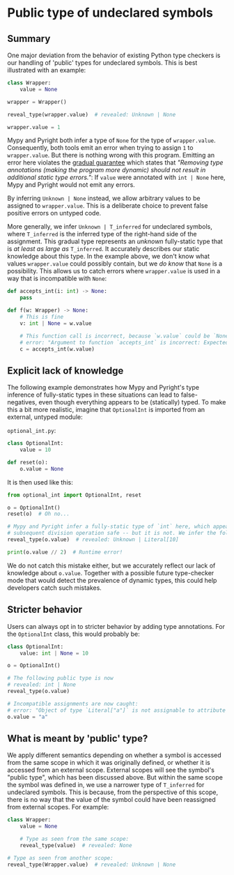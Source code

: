 # Public type of undeclared symbols

## Summary

One major deviation from the behavior of existing Python type checkers is our handling of 'public'
types for undeclared symbols. This is best illustrated with an example:

```py
class Wrapper:
    value = None

wrapper = Wrapper()

reveal_type(wrapper.value)  # revealed: Unknown | None

wrapper.value = 1
```

Mypy and Pyright both infer a type of `None` for the type of `wrapper.value`. Consequently, both
tools emit an error when trying to assign `1` to `wrapper.value`. But there is nothing wrong with
this program. Emitting an error here violates the [gradual guarantee] which states that *"Removing
type annotations (making the program more dynamic) should not result in additional static type
errors."*: If `value` were annotated with `int | None` here, Mypy and Pyright would not emit any
errors.

By inferring `Unknown | None` instead, we allow arbitrary values to be assigned to `wrapper.value`.
This is a deliberate choice to prevent false positive errors on untyped code.

More generally, we infer `Unknown | T_inferred` for undeclared symbols, where `T_inferred` is the
inferred type of the right-hand side of the assignment. This gradual type represents an *unknown*
fully-static type that is *at least as large as* `T_inferred`. It accurately describes our static
knowledge about this type. In the example above, we don't know what values `wrapper.value` could
possibly contain, but we *do know* that `None` is a possibility. This allows us to catch errors
where `wrapper.value` is used in a way that is incompatible with `None`:

```py
def accepts_int(i: int) -> None:
    pass

def f(w: Wrapper) -> None:
    # This is fine
    v: int | None = w.value

    # This function call is incorrect, because `w.value` could be `None`. We therefore emit the following
    # error: "Argument to function `accepts_int` is incorrect: Expected `int`, found `Unknown | None`"
    c = accepts_int(w.value)
```

## Explicit lack of knowledge

The following example demonstrates how Mypy and Pyright's type inference of fully-static types in
these situations can lead to false-negatives, even though everything appears to be (statically)
typed. To make this a bit more realistic, imagine that `OptionalInt` is imported from an external,
untyped module:

`optional_int.py`:

```py
class OptionalInt:
    value = 10

def reset(o):
    o.value = None
```

It is then used like this:

```py
from optional_int import OptionalInt, reset

o = OptionalInt()
reset(o)  # Oh no...

# Mypy and Pyright infer a fully-static type of `int` here, which appears to make the
# subsequent division operation safe -- but it is not. We infer the following type:
reveal_type(o.value)  # revealed: Unknown | Literal[10]

print(o.value // 2)  # Runtime error!
```

We do not catch this mistake either, but we accurately reflect our lack of knowledge about
`o.value`. Together with a possible future type-checker mode that would detect the prevalence of
dynamic types, this could help developers catch such mistakes.

## Stricter behavior

Users can always opt in to stricter behavior by adding type annotations. For the `OptionalInt`
class, this would probably be:

```py
class OptionalInt:
    value: int | None = 10

o = OptionalInt()

# The following public type is now
# revealed: int | None
reveal_type(o.value)

# Incompatible assignments are now caught:
# error: "Object of type `Literal["a"]` is not assignable to attribute `value` on type `int | None`"
o.value = "a"
```

## What is meant by 'public' type?

We apply different semantics depending on whether a symbol is accessed from the same scope in which
it was originally defined, or whether it is accessed from an external scope. External scopes will
see the symbol's "public type", which has been discussed above. But within the same scope the symbol
was defined in, we use a narrower type of `T_inferred` for undeclared symbols. This is because, from
the perspective of this scope, there is no way that the value of the symbol could have been
reassigned from external scopes. For example:

```py
class Wrapper:
    value = None

    # Type as seen from the same scope:
    reveal_type(value)  # revealed: None

# Type as seen from another scope:
reveal_type(Wrapper.value)  # revealed: Unknown | None
```

[gradual guarantee]: https://typing.python.org/en/latest/spec/concepts.html#the-gradual-guarantee
